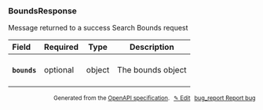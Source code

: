 <!--- This is a generated file, do not edit! -->
<!--- [START woosmap_http_schema_boundsresponse] -->
<h3 class="schema-object" id="BoundsResponse">BoundsResponse</h3>

Message returned to a success Search Bounds request

| Field                                                                                               | Required | Type   | Description                                                             |
| :-------------------------------------------------------------------------------------------------- | -------- | ------ | ----------------------------------------------------------------------- |
| <h4 id="BoundsResponse-bounds" class="add-link schema-object-property-key"><code>bounds</code></h4> | optional | object | <div class="nonref-property-description"><p>The bounds object</p></div> |

<p style="text-align: right; font-size: smaller;">Generated from the <a data-label="openapi-github" href="https://github.com/woosmap/openapi-specification" title="Woosmap OpenAPI Specification" class="external">OpenAPI specification</a>.
<a data-label="openapi-github-woosmap-http-schema-boundsresponse" data-action="edit" style="margin-left: 5px;" href="https://github.com/woosmap/openapi-specification/blob/main/specification/schemas/BoundsResponse.yml" title="Edit on GitHub">✎ Edit</a>
<a data-label="openapi-github-woosmap-http-schema-boundsresponse" data-action="bug" style="margin-left: 5px;" href="https://github.com/woosmap/openapi-specification/issues/new?assignees=&labels=type%3A+bug%2C+triage+me&template=bug_report.md&title=[schemas] Bug - BoundsResponse" title="File bug for schemas on GitHub"><span class="material-icons">bug_report</span> Report bug</a>
</p>

<!--- [END woosmap_http_schema_boundsresponse] -->
